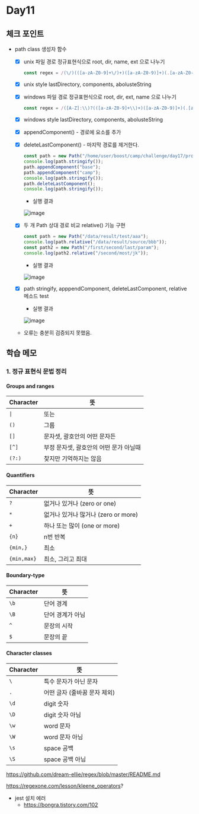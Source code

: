 # Day11

## 체크 포인트
- path class 생성자 함수 
  - [x] unix 파일 경로 정규표현식으로 root, dir, name, ext 으로 나누기 
    ```javascript
    const regex = /(\/)(([a-zA-Z0-9]+\/)+)([a-zA-Z0-9)]+)(.[a-zA-Z0-9.]+)/;
    ```
  - [x] unix style lastDirectory, components, abolusteString 
  - [x] windows 파일 경로 정규표현식으로 root, dir, ext, name 으로 나누기 
    ```javascript
    const regex = /([A-Z]:\\)?(([a-zA-Z0-9]+\\)+)([a-zA-Z0-9)]+)(.[a-zA-Z0-9.]+)/;
    ```
  - [x] windows style lastDirectory, components, abolusteString 
  - [x] appendComponent() - 경로에 요소를 추가

  - [x] deleteLastComponent() - 마지막 경로를 제거한다.  
    ```javascript
    const path = new Path("/home/user/boost/camp/challenge/day17/problem.md");
    console.log(path.stringify());
    path.appendComponent("base");
    path.appendComponent("camp");
    console.log(path.stringify());
    path.deleteLastComponent();
    console.log(path.stringify());
    ```
    - 실행 결과

    ![image](https://user-images.githubusercontent.com/64758931/182191713-8b782e57-cc49-4c29-8700-bc76c551ca02.png)

  - [x] 두 개 Path 상대 경로 비교 relative() 기능 구현
    ```javascript
    const path = new Path("/data/result/test/aaa");
    console.log(path.relative("/data/result/source/bbb"));
    const path2 = new Path("/first/second/last/param");
    console.log(path2.relative("/second/most/jk"));
    ```
    - 실행 결과

    ![image](https://user-images.githubusercontent.com/64758931/182262050-420bb1e1-3f54-4641-8410-917f7bf0d6e0.png)

  - [x] path stringify, apppendComponent, deleteLastComponent, relative 메소드 test
    - 실행 결과
    
    ![image](https://user-images.githubusercontent.com/64758931/182264568-bbd50387-1500-4370-aeba-90c45b5ac28d.png)

  - 오류는 충분히 검증되지 못했음.


## 학습 메모

### 1. 정규 표현식 문법 정리

#### Groups and ranges

| Character | 뜻                                     |
| --------- | -------------------------------------- |
| `\|`      | 또는                                   |
| `()`      | 그룹                                   |
| `[]`      | 문자셋, 괄호안의 어떤 문자든           |
| `[^]`     | 부정 문자셋, 괄호안의 어떤 문가 아닐때 |
| `(?:)`    | 찾지만 기억하지는 않음                 |

#### Quantifiers

| Character   | 뜻                                  |
| ----------- | ----------------------------------- |
| `?`         | 없거나 있거나 (zero or one)         |
| `*`         | 없거나 있거나 많거나 (zero or more) |
| `+`         | 하나 또는 많이 (one or more)        |
| `{n}`       | n번 반복                            |
| `{min,}`    | 최소                                |
| `{min,max}` | 최소, 그리고 최대                   |

#### Boundary-type

| Character | 뜻               |
| --------- | ---------------- |
| `\b`      | 단어 경계        |
| `\B`      | 단어 경계가 아님 |
| `^`       | 문장의 시작      |
| `$`       | 문장의 끝        |

#### Character classes

| Character | 뜻                           |
| --------- | ---------------------------- |
| `\`       | 특수 문자가 아닌 문자        |
| `.`       | 어떤 글자 (줄바꿈 문자 제외) |
| `\d`      | digit 숫자                   |
| `\D`      | digit 숫자 아님              |
| `\w`      | word 문자                    |
| `\W`      | word 문자 아님               |
| `\s`      | space 공백                   |
| `\S`      | space 공백 아님              |

https://github.com/dream-ellie/regex/blob/master/README.md

https://regexone.com/lesson/kleene_operators?

- jest 설치 에러
  - https://bongra.tistory.com/102
